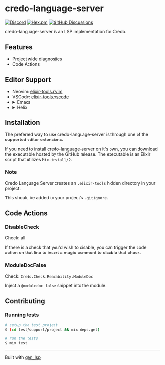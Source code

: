 # credo-language-server

[![Discord](https://img.shields.io/badge/Discord-5865F3?style=flat&logo=discord&logoColor=white&link=https://discord.gg/nNDMwTJ8)](https://discord.gg/6XdGnxVA2A)
[![Hex.pm](https://img.shields.io/hexpm/v/credo_language_server)](https://hex.pm/packages/credo_language_server)
[![GitHub Discussions](https://img.shields.io/github/discussions/elixir-tools/discussions)](https://github.com/orgs/elixir-tools/discussions)

credo-language-server is an LSP implementation for Credo.

## Features

* Project wide diagnostics
* Code Actions

## Editor Support

<ul>
<li>Neovim: <a href="https://github.com/elixir-tools/elixir-tools.nvim">elixir-tools.nvim</a></li>
<li>VSCode: <a href="https://github.com/elixir-tools/elixir-tools.vscode">elixir-tools.vscode</a></li>
<li>
<details>
<summary>Emacs</summary>

#### Using lsp-mode:

credo-language-server is included with [lsp-mode](https://github.com/emacs-lsp/lsp-mode) and can be installed by running `M-x lsp-install-server credo-language-server`.

You might want to set the lsp-credo-version to the latest release:

```elisp
(custom-set-variables '(lsp-credo-version "0.1.3"))
```

or by running `M-x customize-group lsp-credo` and updating the version.

Visit [lsp-mode](https://github.com/emacs-lsp/lsp-mode) for detailed
installation instructions.

#### Using eglot:

```elisp
(require 'eglot)

(add-to-list 'exec-path "path/to/credo-language-server/bin")

(with-eval-after-load 'eglot
  (add-to-list 'eglot-server-programs
               `((elixir-ts-mode heex-ts-mode elixir-mode) .
                 ("credo-language-server" "--stdio=true"))))

(add-hook 'elixir-mode-hook 'eglot-ensure)
(add-hook 'elixir-ts-mode-hook 'eglot-ensure)
(add-hook 'heex-ts-mode-hook 'eglot-ensure)
```

Eglot only allows one server per mode, but it is possible to
configure eglot alternatives to prompt for a specific language server.

```elisp
(require 'eglot)

(setq exec-path
      (append exec-path
              '("path/to/credo-language-server/bin"
                "path/to/elixir-ls/bin")))

(add-to-list
 'eglot-server-programs
 `((elixir-mode elixir-ts-mode heex-ts-mode) .
   ,(eglot-alternatives
     `(,(if (and (fboundp 'w32-shell-dos-semantics)
                 (w32-shell-dos-semantics))
            '("language_server.bat")
          '("language_server.sh"))
       ("credo-language-server" "--stdio=true")))))
```

</details>
</li>
<li>
<details>
<summary>Helix</summary>

Here is an example configuration for `languages.toml`

```toml
[[language]]
name = "elixir"
scope = "source.elixir"
injection-regex = "elixir"
file-types = ["ex", "exs"]
roots = ["mix.exs"]
auto-format = false
diagnostic-severity = "Hint"
comment-token = "#"
indent = {tab-width = 2, unit = " "}
language-servers = ["elixir-ls", "credo"]

[language-server.elixir-ls]
command = "elixir-ls"
config = { elixirLS.dialyzerEnabled = true }

[language-server.credo]
command = "/path/to/executable/credo-language-server"
args = ["--stdio=true", "--port=999"]
```

</details>
</li>
</ul>

## Installation

The preferred way to use credo-language-server is through one of the supported editor extensions.

If you need to install credo-language-server on it's own, you can download the executable hosted by the GitHub release. The executable is an Elixir script that utilizes `Mix.install/2`.

### Note

Credo Language Server creates an `.elixir-tools` hidden directory in your project.

This should be added to your project's `.gitignore`.

## Code Actions

### DisableCheck

Check: all

If there is a check that you'd wish to disable, you can trigger the code action on that line to insert a magic comment to disable that check.

### ModuleDocFalse

Check: `Credo.Check.Readability.ModuleDoc`

Inject a `@moduledoc false` snippet into the module.

## Contributing

### Running tests

```sh
# setup the test project
$ (cd test/support/project && mix deps.get)

# run the tests
$ mix test
```

---

Built with [gen_lsp](https://github.com/mhanberg/gen_lsp)
